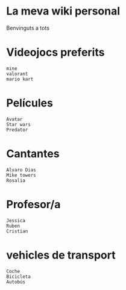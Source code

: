 # La meva wiki personal
Benvinguts a tots
# Videojocs preferits 
    mine
    valorant
    mario kart
# Películes
    Avatar
    Star wars
    Predator
# Cantantes
    Alvaro Dias
    Mike towers
    Rosalia
# Profesor/a
    Jessica
    Ruben
    Cristian
# vehicles de transport
    Coche
    Bicicleta
    Autobús
